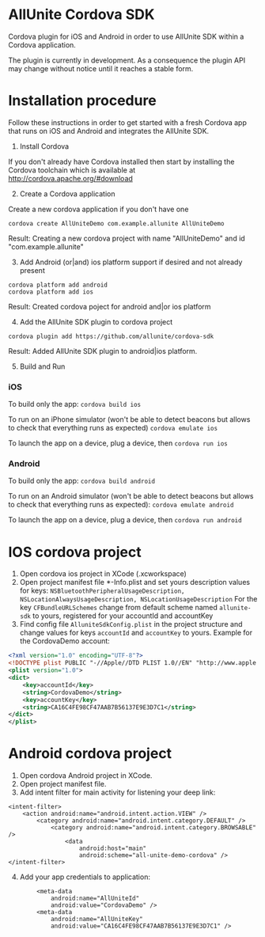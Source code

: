 # AllUnite Cordova SDK

Cordova plugin for iOS and Android in order to use AllUnite SDK within a Cordova application.

The plugin is currently in development. As a consequence the plugin API may change without notice until it reaches a stable form.

# Installation procedure

Follow these instructions in order to get started with a fresh Cordova app that runs on iOS and Android and integrates the AllUnite SDK.

1. Install Cordova

If you don't already have Cordova installed then start by installing the Cordova toolchain which is available at http://cordova.apache.org/#download

2. Create a Cordova application

Create a new cordova application if you don't have one
```
cordova create AllUniteDemo com.example.allunite AllUniteDemo
```
Result:
Creating a new cordova project with name "AllUniteDemo" and id "com.example.allunite"

3. Add Android (or|and) ios platform support if desired and not already present
```
cordova platform add android
cordova platform add ios
```
Result: 
Created cordova poject for android and|or ios platform

4. Add the AllUnite SDK plugin to cordova project
```
cordova plugin add https://github.com/allunite/cordova-sdk
```
Result: 
Added AllUnite SDK plugin to android|ios platform.

5. Build and Run

### iOS

To build only the app: ```cordova build ios```

To run on an iPhone simulator (won't be able to detect beacons but allows to check that everything runs as expected) ```cordova emulate ios```

To launch the app on a device, plug a device, then ```cordova run ios```

### Android

To build only the app: ```cordova build android```

To run on an Android simulator (won't be able to detect beacons but allows to check that everything runs as expected): ```cordova emulate android```

To launch the app on a device, plug a device, then ```cordova run android```

# IOS cordova project

1. Open cordova ios project in XCode (<projectname>.xcworkspace)
2. Open project manifest file *-Info.plist and set yours description values for keys: ```NSBluetoothPeripheralUsageDescription, NSLocationAlwaysUsageDescription, NSLocationUsageDescription``` 
For the key ```CFBundleURLSchemes``` change from default scheme named ```allunite-sdk``` to yours, registered for your accountId and accountKey
3. Find config file ```AlluniteSdkConfig.plist``` in the project structure and change values for keys ```accountId``` and ```accountKey``` to yours.
Example for the CordovaDemo account:
``` xml
<?xml version="1.0" encoding="UTF-8"?>
<!DOCTYPE plist PUBLIC "-//Apple//DTD PLIST 1.0//EN" "http://www.apple.com/DTDs/PropertyList-1.0.dtd">
<plist version="1.0">
<dict>
	<key>accountId</key>
	<string>CordovaDemo</string>
	<key>accountKey</key>
	<string>CA16C4FE98CF47AAB7B56137E9E3D7C1</string>
</dict>
</plist>
```

# Android cordova project
1. Open cordova Android project in XCode.
2. Open project manifest file.
3. Add intent filter for main activity for listening your deep link:
```
<intent-filter>
    <action android:name="android.intent.action.VIEW" />
	    <category android:name="android.intent.category.DEFAULT" />
            <category android:name="android.intent.category.BROWSABLE" />
                <data
                    android:host="main"
                    android:scheme="all-unite-demo-cordova" />
</intent-filter>
```
4. Add your app credentials to application:
```
        <meta-data
            android:name="AllUniteId"
            android:value="CordovaDemo" />
        <meta-data
            android:name="AllUniteKey"
            android:value="CA16C4FE98CF47AAB7B56137E9E3D7C1" />
```
